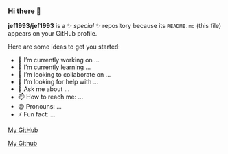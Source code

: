 ### Hi there 👋

**jef1993/jef1993** is a ✨ _special_ ✨ repository because its `README.md` (this file) appears on your GitHub profile.

Here are some ideas to get you started:

- 🔭 I’m currently working on ...
- 🌱 I’m currently learning ...
- 👯 I’m looking to collaborate on ...
- 🤔 I’m looking for help with ...
- 💬 Ask me about ...
- 📫 How to reach me: ...
- 😄 Pronouns: ...
- ⚡ Fun fact: ...

<a href='https://github.com/jef1993'>My GitHub</a>

[My Github](https://github.com/jef1993)

<!-- ![alt-text](https://icon-library.com/images/facebook-icon-png-32x32/facebook-icon-png-32x32-29.jpg "logo Title Text")

![alt text][logo]

[logo]: https://icon-library.com/images/facebook-icon-png-32x32/facebook-icon-png-32x32-29.jpg "logo Title Text" -->

<im src='https://icon-library.com/images/facebook-icon-png-32x32/facebook-icon-png-32x32-29.jpg' alt='alt text' width='100'/>
